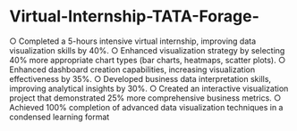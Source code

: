# Virtual-Internship-TATA-Forage-

○ Completed a 5-hours intensive virtual internship, improving data visualization skills by 40%.
○ Enhanced visualization strategy by selecting 40% more appropriate chart types (bar charts, heatmaps, scatter plots).
○ Enhanced dashboard creation capabilities, increasing visualization effectiveness by 35%.
○ Developed business data interpretation skills, improving analytical insights by 30%.
○ Created an interactive visualization project that demonstrated 25% more comprehensive business metrics.
○ Achieved 100% completion of advanced data visualization techniques in a condensed learning format
